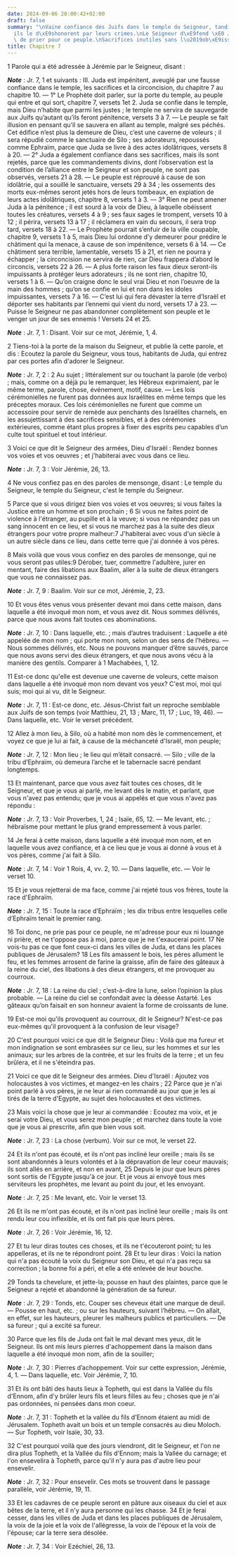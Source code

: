 ```yaml
---
date: 2024-09-06 20:00:42+02:00
draft: false
summary: "\nVaine confiance des Juifs dans le temple du Seigneur, tandis qu\u2019\
  ils le d\xE9shonorent par leurs crimes.\nLe Seigneur d\xE9fend \xE0 J\xE9r\xE9mie\
  \ de prier pour ce peuple.\nSacrifices inutiles sans l\u2019ob\xE9issance.\n"
title: Chapitre 7
---
```





1 Parole qui a été adressée à Jérémie par le Seigneur, disant :

***Note*** :  Jr. 7, 1 et suivants : III. Juda est impénitent, aveuglé par une fausse confiance dans le temple, les sacrifices et la circoncision, du chapitre 7 au chapitre 10. ― 1° Le Prophète doit parler, sur la porte du temple, au peuple qui entre et qui sort, chapitre 7, versets 1et 2. Juda se confie dans le temple, mais Dieu n’habite que parmi les justes ; le temple ne servira de sauvegarde aux Juifs qu’autant qu’ils feront pénitence, versets 3 à 7. ― Le peuple se fait illusion en pensant qu’il se sauvera en allant au temple, malgré ses péchés. Cet édifice n’est plus la demeure de Dieu, c’est une caverne de voleurs ; il sera répudié comme le sanctuaire de Silo ; ses adorateurs, repoussés comme Ephraïm, parce que Juda se livre à des actes idolâtriques, versets 8 à 20. ― 2° Juda a également confiance dans ses sacrifices, mais ils sont rejetés, parce que les commandements divins, dont l’observation est la condition de l’alliance entre le Seigneur et son peuple, ne sont pas observés, versets 21 à 28. ― Le peuple est
réprouvé à cause de son idolâtrie, qui a souillé le sanctuaire, versets 29 à 34 ; les ossements des morts eux-mêmes seront jetés hors de leurs tombeaux, en expiation de leurs actes idolâtriques, chapitre 8, versets 1 à 3. ― 3° Rien ne peut amener Juda à la pénitence ; il est sourd à la voix de Dieu, à laquelle obéissent toutes les créatures, versets 4 à 9 ; ses faux sages le trompent, versets 10 à 12 ; il périra, versets 13 à 17 ; il réclamera en vain du secours, il sera trop tard, versets 18 à 22. ― Le Prophète pourrait s’enfuir de la ville coupable, chapitre 9, versets 1 à 5, mais Dieu lui ordonne d’y demeurer pour prédire le châtiment qui la menace, à cause de son impénitence, versets 6 à 14. ― Ce châtiment sera terrible, lamentable, versets 15 à 21, et rien ne pourra y échapper ; la circoncision ne servira de rien, car Dieu frappera d’abord le circoncis, versets 22 à 26. ― A plus forte raison les faux dieux seront-ils impuissants à protéger leurs adorateurs ; ils ne sont rien, chapitre 10, versets 1 à 6.
― Qu’on craigne donc le seul vrai Dieu et non l’oeuvre de la main des hommes ; qu’on se confie en lui et non dans les idoles impuissantes, versets 7 à 16. ― C’est lui qui fera dévaster la terre d’Israël et déporter ses habitants par l’ennemi qui vient du nord, versets 17 à 23. ― Puisse le Seigneur ne pas abandonner complètement son peuple et le venger un jour de ses ennemis ! Versets 24 et 25.

***Note*** :  Jr. 7, 1 : Disant. Voir sur ce mot, Jérémie, 1, 4.


2 Tiens-toi à la porte de la maison du Seigneur, et publie là cette parole, et dis : Ecoutez la parole du Seigneur, vous tous, habitants de Juda, qui entrez par ces portes afin d'adorer le Seigneur.

***Note*** :  Jr. 7, 2 : 2 Au sujet ; littéralement sur ou touchant la parole (de verbo) ; mais, comme on a déjà pu le remarquer, les Hébreux exprimaient, par le même terme, parole, chose, événement, motif, cause. ― Les lois cérémonielles ne furent pas données aux Israélites en même temps que les préceptes moraux. Ces lois cérémonielles ne furent que comme un accessoire pour servir de remède aux penchants des Israélites charnels, en les assujettissant à des sacrifices sensibles, et à des cérémonies extérieures, comme étant plus propres à fixer des esprits peu capables d’un culte tout spirituel et tout intérieur.


3 Voici ce que dit le Seigneur des armées, Dieu d'Israël : Rendez bonnes vos voies et vos oeuvres ; et j'habiterai avec vous dans ce lieu.

***Note*** :  Jr. 7, 3 : Voir Jérémie, 26, 13.

4 Ne vous confiez pas en des paroles de mensonge, disant : Le temple du Seigneur, le temple du Seigneur, c'est le temple du Seigneur.


5 Parce que si vous dirigez bien vos voies et vos oeuvres; si vous faites la Justice entre un homme et son prochain ; 6 Si vous ne faites point de violence à l'étranger, au pupille et à la veuve; si vous ne répandez pas un sang innocent en ce lieu, et si vous ne marchez pas à la suite des dieux étrangers pour votre propre malheur:7 J'habiterai avec vous d'un siècle à un autre siècle dans ce lieu, dans cette terre que j'ai donnée à vos pères.


8 Mais voilà que vous vous confiez en des paroles de mensonge, qui ne vous seront pas utiles:9 Dérober, tuer, commettre l'adultère, jurer en mentant, faire des libations aux Baalim, aller à la suite de dieux étrangers que vous ne connaissez pas.

***Note*** :  Jr. 7, 9 : Baalim. Voir sur ce mot, Jérémie, 2, 23.

10 Et vous êtes venus vous présenter devant moi dans cette maison, dans laquelle a été invoqué mon nom, et vous avez dit. Nous sommes délivrés, parce que nous avons fait toutes ces abominations.

***Note*** :  Jr. 7, 10 : Dans laquelle, etc. ; mais d’autres traduisent : Laquelle a été appelée de mon nom ; qui porte mon nom, selon un des sens de l’hébreu. ― Nous sommes délivrés, etc. Nous ne pouvons manquer d’être sauvés, parce que nous avons servi des dieux étrangers, et que nous avons vécu à la manière des gentils. Comparer à 1 Machabées, 1, 12.

11 Est-ce donc qu'elle est devenue une caverne de voleurs, cette maison dans laquelle a été invoqué mon nom devant vos yeux? C'est moi, moi qui suis; moi qui ai vu, dit le Seigneur.

***Note*** :  Jr. 7, 11 : Est-ce donc, etc. Jésus-Christ fait un reproche semblable aux Juifs de son temps (voir Matthieu, 21, 13 ; Marc, 11, 17 ; Luc, 19, 46). ― Dans laquelle, etc. Voir le verset précédent.


12 Allez à mon lieu, à Silo, où a habité mon nom dès le commencement, et voyez ce que je lui ai fait, à cause de la méchanceté d'Israël, mon peuple;

***Note*** :  Jr. 7, 12 : Mon lieu ; le lieu qui m’était consacré. ― Silo ; ville de la tribu d’Ephraïm, où demeura l’arche et le tabernacle sacré pendant longtemps.

13 Et maintenant, parce que vous avez fait toutes ces choses, dit le Seigneur, et que je vous ai parlé, me levant dès le matin, et parlant, que vous n'avez pas entendu; que je vous ai appelés et que vous n'avez pas répondu :

***Note*** :  Jr. 7, 13 : Voir Proverbes, 1, 24 ; Isaïe, 65, 12. ― Me levant, etc. ; hébraïsme pour mettant le plus grand empressement à vous parler.

14 Je ferai à cette maison, dans laquelle a été invoqué mon nom, et en laquelle vous avez confiance, et à ce lieu que je vous ai donné à vous et à vos pères, comme j'ai fait à Silo.

***Note*** :  Jr. 7, 14 : Voir 1 Rois, 4, vv. 2, 10. ― Dans laquelle, etc. ― Voir le verset 10.

15 Et je vous rejetterai de ma face, comme j'ai rejeté tous vos frères, toute la race d'Ephraïm.

***Note*** :  Jr. 7, 15 : Toute la race d’Ephraïm ; les dix tribus entre lesquelles celle d’Ephraïm tenait le premier rang.


16 Toi donc, ne prie pas pour ce peuple, ne m'adresse pour eux ni louange ni prière, et ne t'oppose pas à moi, parce que je ne t'exaucerai point. 17 Ne vois-tu pas ce que font ceux-ci dans les villes de Juda, et dans les places publiques de Jérusalem? 18 Les fils amassent le bois, les pères allument le feu, et les femmes arrosent de farine la graisse, afin de faire des gâteaux à la reine du ciel, des libations à des dieux étrangers, et me provoquer au courroux.

***Note*** :  Jr. 7, 18 : La reine du ciel ; c’est-à-dire la lune, selon l’opinion la plus probable. ― La reine du ciel se confondait avec la déesse Astarté. Les gâteaux qu’on faisait en son honneur avaient la forme de croissants de lune.

19 Est-ce moi qu'ils provoquent au courroux, dit le Seigneur? N'est-ce pas eux-mêmes qu'il provoquent à la confusion de leur visage?


20 C'est pourquoi voici ce que dit le Seigneur Dieu : Voilà que ma fureur et mon indignation se sont embrasées sur ce lieu, sur les hommes et sur les animaux; sur les arbres de la contrée, et sur les fruits de la terre ; et un feu brûlera, et il ne s'éteindra pas.


21 Voici ce que dit le Seigneur des armées. Dieu d'Israël : Ajoutez vos holocaustes à vos victimes, et mangez-en les chairs ; 22 Parce que je n'ai point parlé à vos pères, je ne leur ai rien commandé au jour que je les ai tirés de la terre d'Egypte, au sujet des holocaustes et des victimes.


23 Mais voici la chose que je leur ai commandée : Ecoutez ma voix, et je serai votre Dieu, et vous serez mon peuple ; et marchez dans toute la voie que je vous ai prescrite, afin que bien vous soit.

***Note*** :  Jr. 7, 23 : La chose (verbum). Voir sur ce mot, le verset 22.


24 Et ils n'ont pas écouté, et ils n'ont pas incliné leur oreille ; mais ils se sont abandonnés à leurs volontés et à la dépravation de leur coeur mauvais; ils sont allés en arrière, et non en avant, 25 Depuis le jour que leurs pères sont sortis de l'Egypte jusqu'à ce jour. Et je vous ai envoyé tous mes serviteurs les prophètes, me levant au point du jour, et les envoyant.

***Note*** :  Jr. 7, 25 : Me levant, etc. Voir le verset 13.

26 Et ils ne m'ont pas écouté, et ils n'ont pas incliné leur oreille ; mais ils ont rendu leur cou inflexible, et ils ont fait pis que leurs pères.

***Note*** :  Jr. 7, 26 : Voir Jérémie, 16, 12.


27 Et tu leur diras toutes ces choses, et ils ne t'écouteront point; tu les appelleras, et ils ne te répondront point. 28 Et tu leur diras : Voici la nation qui n'a pas écouté la voix du Seigneur son Dieu, et qui n'a pas reçu sa correction ; la bonne foi a péri, et elle a été enlevée de leur bouche.


29 Tonds ta chevelure, et jette-la; pousse en haut des plaintes, parce que le Seigneur a rejeté et abandonné la génération de sa fureur.

***Note*** :  Jr. 7, 29 : Tonds, etc. Couper ses cheveux était une marque de deuil. ― Pousse en haut, etc. ; ou sur les hauteurs, suivant l’hébreu. ― On allait, en effet, sur les hauteurs, pleurer les malheurs publics et particuliers. ― De sa fureur ; qui a excité sa fureur.

30 Parce que les fils de Juda ont fait le mal devant mes yeux, dit le Seigneur. Ils ont mis leurs pierres d'achoppement dans la maison dans laquelle a été invoqué mon nom, afin de la souiller;

***Note*** :  Jr. 7, 30 : Pierres d’achoppement. Voir sur cette expression, Jérémie, 4, 1. ― Dans laquelle, etc. Voir Jérémie, 7, 10.

31 Et ils ont bâti des hauts lieux à Topheth, qui est dans la Vallée du fils d'Ennom, afin d'y brûler leurs fils et leurs filles au feu ; choses que je n'ai pas ordonnées, ni pensées dans mon coeur.

***Note*** :  Jr. 7, 31 : Topheth et la vallée du fils d’Ennom étaient au midi de Jérusalem. Topheth avait un bois et un temple consacrés au dieu Moloch. ― Sur Topheth, voir Isaïe, 30, 33.


32 C'est pourquoi voilà que des jours viendront, dit le Seigneur, et l'on ne dira plus Topheth, et la Vallée du fils d'Ennom; mais la Vallée du carnage; et l'on ensevelira à Topheth, parce qu'il n'y aura pas d'autre lieu pour ensevelir.

***Note*** :  Jr. 7, 32 : Pour ensevelir. Ces mots se trouvent dans le passage parallèle, voir Jérémie, 19, 11.

33 Et les cadavres de ce peuple seront en pâture aux oiseaux du ciel et aux bêtes de la terre, et il n'y aura personne qui les chasse. 34 Et je ferai cesser, dans les villes de Juda et dans les places publiques de Jérusalem, la voix de la joie et la voix de l'allégresse, la voix de l'époux et la voix de l'épouse; car la terre sera désolée.

***Note*** :  Jr. 7, 34 : Voir Ezéchiel, 26, 13.

